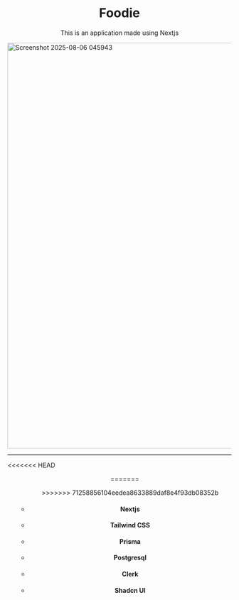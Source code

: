 <h1 align="center">Foodie</h1>
<p align="center">This is an application made using Nextjs</p>

<img width="1880" height="913" alt="Screenshot 2025-08-06 045943" src="https://github.com/user-attachments/assets/f5dba661-51cb-46fb-9cdc-ab8bc668482f" />
<hr/>
<<<<<<< HEAD
<ul align="center">
=======
<ul>
>>>>>>> 71258856104eedea8633889daf8e4f93db08352b
  <li><h4>Nextjs</h4></li>
  <li><h4>Tailwind CSS</h4></li>
  <li><h4>Prisma</h4></li>
  <li><h4>Postgresql</h4></li>
  <li><h4>Clerk</h4></li>
  <li><h4>Shadcn UI</h4></li>
</ul>

